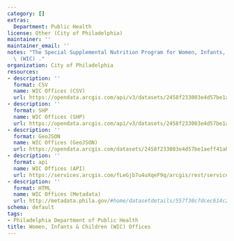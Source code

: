```yaml
---
category: []
extras:
  Department: Public Health
license: Other (City of Philadelphia)
maintainer: ''
maintainer_email: ''
notes: "The Special Supplemental Nutrition Program for Women, Infants, and Children\
  \ (WIC) ."
organization: City of Philadelphia
resources:
- description: ''
  format: CSV
  name: WIC Offices (CSV)
  url: https://opendata.arcgis.com/api/v3/datasets/2458f233003e4d57be1aeff41abb0121_0/downloads/data?format=csv&spatialRefId=4326
- description: ''
  format: SHP
  name: WIC Offices (SHP)
  url: https://opendata.arcgis.com/api/v3/datasets/2458f233003e4d57be1aeff41abb0121_0/downloads/data?format=shp&spatialRefId=4326
- description: ''
  format: GeoJSON
  name: WIC Offices (GeoJSON)
  url: https://opendata.arcgis.com/datasets/2458f233003e4d57be1aeff41abb0121_0.geojson
- description: ''
  format: api
  name: WIC Offices (API)
  url: https://services.arcgis.com/fLeGjb7u4uXqeF9q/arcgis/rest/services/WIC_Offices/FeatureServer/0/query?outFields=*&where=1%3D1
- description: ''
  format: HTML
  name: WIC Offices (Metadata)
  url: http://metadata.phila.gov/#home/datasetdetails/557f30c7dcec614c29ce8b73/representationdetails/557f30e4c579ea311699bb50/
schema: default
tags:
- Philadelphia Department of Public Health
title: Women, Infants & Children (WIC) Offices
---
```

